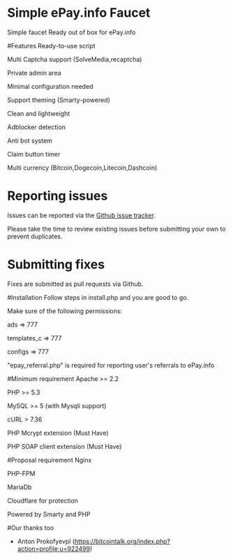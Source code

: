 # Simple ePay.info Faucet
Simple faucet Ready out of box for ePay.info

#Features
Ready-to-use script

Multi Captcha support (SolveMedia,recaptcha)

Private admin area

Minimal configuration needed

Support theming (Smarty-powered)

Clean and lightweight

Adblocker detection

Anti bot system

Claim button timer

Multi currency (Bitcoin,Dogecoin,Litecoin,Dashcoin)



# Reporting issues

Issues can be reported via the [Github issue tracker](https://github.com/epayinfo/simple_faucet/issues).

Please take the time to review existing issues before submitting your own to prevent duplicates.

# Submitting fixes

Fixes are submitted as pull requests via Github.


#Installation
Follow steps in install.php and you are good to go.

Make sure of the following permissions:

ads => 777

templates_c => 777

configs => 777

"epay_referral.php" is required for reporting user's referrals to ePay.info

#Minimum requirement
Apache >= 2.2

PHP >= 5.3

MySQL >= 5 (with Mysqli support)

cURL > 7.36

PHP Mcrypt extension (Must Have)

PHP SOAP client extension (Must Have)

#Proposal requirement
Nginx

PHP-FPM

MariaDb

Cloudflare for protection



Powered by Smarty and PHP

#Our thanks too

- Anton Prokofyevpl (https://bitcointalk.org/index.php?action=profile;u=922499)




